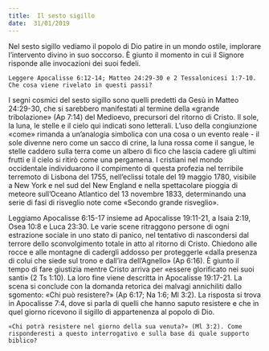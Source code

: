 ```yaml
---
title:  Il sesto sigillo
date:  31/01/2019
---
```


Nel sesto sigillo vediamo il popolo di Dio patire in un mondo ostile, implorare l’intervento divino in suo soccorso. È giunto il momento in cui il Signore risponde alle invocazioni dei suoi fedeli.

`Leggere Apocalisse 6:12-14; Matteo 24:29-30 e 2 Tessalonicesi 1:7-10. Che cosa viene rivelato in questi passi?`

I segni cosmici del sesto sigillo sono quelli predetti da Gesù in Matteo 24:29-30, che si sarebbero manifestati al termine della «grande tribolazione» (Ap 7:14) del Medioevo, precursori del ritorno di Cristo. Il sole, la luna, le stelle e il cielo qui indicati sono letterali. L’uso della congiunzione «come» rimanda a un’analogia simbolica con una cosa o un evento reale - il sole divenne nero come un sacco di crine, la luna rossa come il sangue, le stelle caddero sulla terra come un albero di fico che lascia cadere gli ultimi frutti e il cielo si ritirò come una pergamena. I cristiani nel mondo occidentale individuarono il compimento di questa profezia nel terribile terremoto di Lisbona del 1755, nell’eclissi totale del 19 maggio 1780, visibile a New York e nel sud del New England e nella spettacolare pioggia di meteore sull’Oceano Atlantico del 13 novembre 1833, determinando una serie di fasi di risveglio note come «Secondo grande risveglio».

Leggiamo Apocalisse 6:15-17 insieme ad Apocalisse 19:11-21, a Isaia 2:19, Osea 10:8 e Luca 23:30. Le varie scene ritraggono persone di ogni estrazione sociale in uno stato di panico, nel tentativo di nascondersi dal terrore dello sconvolgimento totale in atto al ritorno di Cristo. Chiedono alle rocce e alle montagne di cadergli addosso per proteggerle «dalla presenza di colui che siede sul trono e dall’ira dell’Agnello» (Ap 6:16). È giunto il tempo di fare giustizia mentre Cristo arriva per «essere glorificato nei suoi santi» (2 Ts 1:10). La loro fine viene descritta in Apocalisse 19:17-21. La scena si conclude con la domanda retorica dei malvagi annichiliti dallo sgomento: «Chi può resistere?» (Ap 6:17; Na 1:6; Ml 3:2). La risposta si trova in Apocalisse 7:4, dove si parla di quelli che hanno saputo resistere e che in quel giorno ricevono il sigillo di appartenenza al popolo di Dio.

`«Chi potrà resistere nel giorno della sua venuta?» (Ml 3:2). Come risponderesti a questo interrogativo e sulla base di quale supporto biblico?`